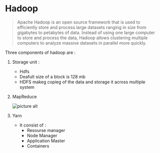 # Hadoop 

>Apache Hadoop is an open source framework that is used to efficiently store and process large datasets ranging in size from gigabytes to petabytes of data. Instead of using one large computer to store and process the data, Hadoop allows clustering multiple computers to analyze massive datasets in parallel more quickly.

Three components of hadoop are : 

1. Storage unit : 
    * Hdfs
    * Deafult size of a block is 128 mb 
    * HDFS makeg copieg of the data and storage it across multiple system 
2. MapReduce
    
    ![picture alt]( https://clojurebridgelondon.github.io/workshop/images/map-reduce-sandwich.png "Title is optional")

3. Yarn 
    * It consist of :
        * Resourse manager
        * Node Manager 
        * Application Master
        * Containers 
    